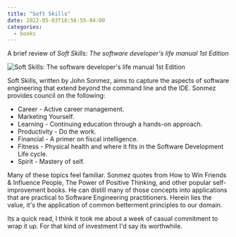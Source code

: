 ```yaml
---
title: "Soft Skills"
date: 2022-05-03T18:56:55-04:00
categories:
  - books
---
```


A brief review of _Soft Skills: The software developer's life manual 1st Edition_

![Soft Skills: The software developer's life manual 1st Edition](/img/posts/soft-skills/soft-skills-cover.png)

Soft Skills, written by John Sonmez, aims to capture the aspects of software engineering that extend beyond the command line and the IDE. Sonmez provides council on the following:
- Career - Active career management.
- Marketing Yourself.
- Learning - Continuing education through a hands-on approach.
- Productivity - Do the work.
- Financial - A primer on fiscal intelligence.
- Fitness - Physical health and where it fits in the Software Development Life cycle.
- Spirit - Mastery of self.

Many of these topics feel familiar. Sonmez quotes from How to Win Friends & Influence People, The Power of Positive Thinking, and other popular self-improvement books. He can distill many of those concepts into applications that are practical to Software Engineering practitioners. Herein lies the value, it's the application of common betterment principles to our domain.

Its a quick read, I think it took me about a week of casual commitment to wrap it up. For that kind of investment I'd say its worthwhile.
